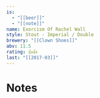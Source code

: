 ```yaml
---
is:
  - "[[beer]]"
  - "[[note]]"
name: Exorcism Of Rachel Wall
style: Stout - Imperial / Double
brewery: "[[Clown Shoes]]"
abv: 11.5
rating: 👍👍
last: "[[2017-03]]"
---
```

# Notes

